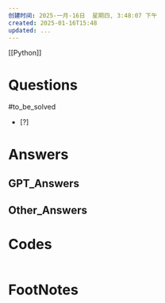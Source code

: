 ```yaml
---
创建时间: 2025-一月-16日  星期四, 3:48:07 下午
created: 2025-01-16T15:48
updated: ...
---
```

[[Python]]

# Questions
#to_be_solved 
- [?] 


# Answers

## GPT_Answers


## Other_Answers


# Codes

```python

```


# FootNotes
